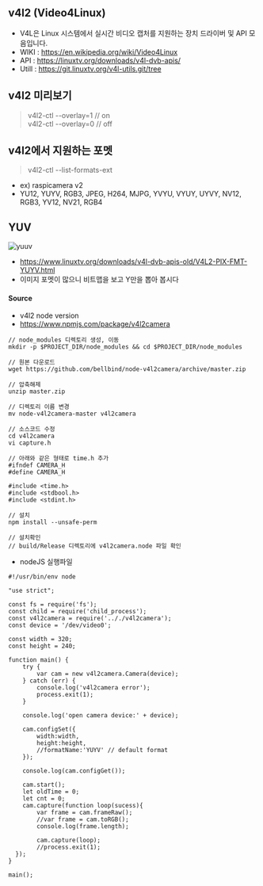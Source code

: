 ## v4l2 (Video4Linux)
- V4L은 Linux 시스템에서 실시간 비디오 캡처를 지원하는 장치 드라이버 및 API 모음입니다.
- WIKI : https://en.wikipedia.org/wiki/Video4Linux
- API : https://linuxtv.org/downloads/v4l-dvb-apis/
- Utill : https://git.linuxtv.org/v4l-utils.git/tree

## v4l2 미리보기
> v4l2-ctl --overlay=1 // on </br>
> v4l2-ctl --overlay=0 // off

## v4l2에서 지원하는 포멧
> v4l2-ctl --list-formats-ext
- ex) raspicamera v2 
- YU12, YUYV, RGB3, JPEG, H264, MJPG, YVYU, VYUY, UYVY, NV12, RGB3, YV12, NV21, RGB4

## YUV
![yuuv](http://wp.dasomoli.org/wp-content/uploads/1/cfile30.uf.1944F6574D53F7CD0FBEA5.PNG)
- https://www.linuxtv.org/downloads/v4l-dvb-apis-old/V4L2-PIX-FMT-YUYV.html
- 이미지 포멧이 많으니 비트맵을 보고 Y만을 뽑아 봅시다 

#### Source 
- v4l2 node version
- https://www.npmjs.com/package/v4l2camera
````
// node_modules 디렉토리 생성, 이동
mkdir -p $PROJECT_DIR/node_modules && cd $PROJECT_DIR/node_modules

// 원본 다운로드
wget https://github.com/bellbind/node-v4l2camera/archive/master.zip

// 압축해제
unzip master.zip

// 디렉토리 이름 변경
mv node-v4l2camera-master v4l2camera

// 소스코드 수정
cd v4l2camera
vi capture.h

// 아래와 같은 형태로 time.h 추가
#ifndef CAMERA_H
#define CAMERA_H

#include <time.h>
#include <stdbool.h>
#include <stdint.h>

// 설치
npm install --unsafe-perm

// 설치확인
// build/Release 디렉토리에 v4l2camera.node 파일 확인
````

- nodeJS 실행파일
````
#!/usr/bin/env node

"use strict";

const fs = require('fs');
const child = require('child_process');
const v4l2camera = require('.././v4l2camera');
const device = '/dev/video0';

const width = 320;
const height = 240;

function main() {
    try {
        var cam = new v4l2camera.Camera(device);
    } catch (err) {
        console.log('v4l2camera error');
        process.exit(1);
    }

    console.log('open camera device:' + device);

    cam.configSet({
        width:width,
        height:height,
        //formatName:'YUYV' // default format
    });

    console.log(cam.configGet());

    cam.start();
    let oldTime = 0;
    let cnt = 0;
    cam.capture(function loop(sucess){
        var frame = cam.frameRaw();
        //var frame = cam.toRGB();
        console.log(frame.length);

        cam.capture(loop);
        //process.exit(1);
  });
}

main();
````

